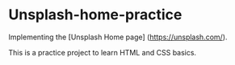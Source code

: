 # Unsplash-home-practice

Implementing the [Unsplash Home page] (https://unsplash.com/).

This is a practice project to learn HTML and CSS basics.
